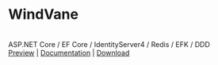 <p align="center" class="has-mb-6">
  <h1>WindVane</h1>
  <br>
  ASP.NET Core / EF Core / IdentityServer4 / Redis / EFK / DDD
  <br>
  <a href="javascript:;">Preview</a> |
  <a href="javascript:;">Documentation</a> |
  <a href="javascript:;">Download</a>
  <br>
</p>

